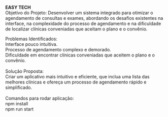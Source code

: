 **EASY TECH**<br/>
Objetivo do Projeto: Desenvolver um sistema integrado para otimizar o agendamento de consultas e exames, abordando os desafios existentes na interface, na complexidade do processo de agendamento e na dificuldade de localizar clínicas conveniadas que aceitam o plano e o convênio.<br/>


Problemas Identificados:<br/>
Interface pouco intuitiva.<br/>
Processo de agendamento complexo e demorado.<br/>
Dificuldade em encontrar clínicas conveniadas que aceitem o plano e o convênio.<br/>
<br/>
Solução Proposta:<br/> 
Criar um aplicativo mais intuitivo e eficiente, que inclua uma lista das melhores clínicas e ofereça um processo de agendamento rápido e simplificado.<br/>
<br/>
Comandos para rodar aplicação:<br/>
npm install <br/>
npm run start
